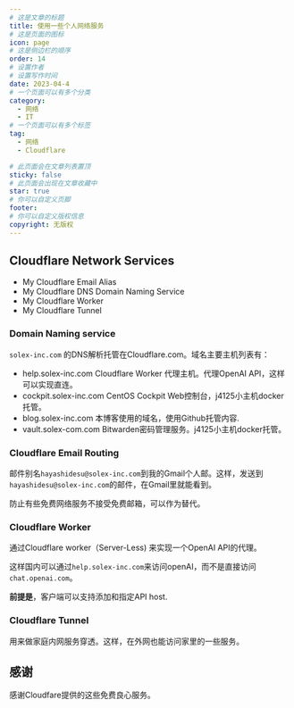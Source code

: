 ```yaml
---
# 这是文章的标题
title: 使用一些个人网络服务
# 这是页面的图标
icon: page
# 这是侧边栏的顺序
order: 14
# 设置作者
# 设置写作时间
date: 2023-04-4
# 一个页面可以有多个分类
category:
  - 网络
  - IT
# 一个页面可以有多个标签
tag:
  - 网络
  - Cloudflare

# 此页面会在文章列表置顶
sticky: false
# 此页面会出现在文章收藏中
star: true
# 你可以自定义页脚
footer: 
# 你可以自定义版权信息
copyright: 无版权
---
```





## Cloudflare Network Services

- My Cloudflare Email Alias
- My Cloudflare DNS Domain Naming Service
- My Cloudflare Worker
- My Cloudflare Tunnel

### Domain Naming service

`solex-inc.com` 的DNS解析托管在Cloudflare.com。域名主要主机列表有：
- help.solex-inc.com  Cloudflare Worker 代理主机。代理OpenAI API，这样可以实现直连。
- cockpit.solex-inc.com CentOS Cockpit Web控制台，j4125小主机docker托管。
- blog.solex-inc.com 本博客使用的域名，使用Github托管内容.
- vault.solex-com.com Bitwarden密码管理服务。j4125小主机docker托管。


### Cloudflare Email Routing

邮件别名`hayashidesu@solex-inc.com`到我的Gmail个人邮。这样，发送到`hayashidesu@solex-inc.com`的邮件，在Gmail里就能看到。

防止有些免费网络服务不接受免费邮箱，可以作为替代。

### Cloudflare Worker

通过Cloudflare worker（Server-Less) 来实现一个OpenAI API的代理。

这样国内可以通过`help.solex-inc.com`来访问openAI，而不是直接访问`chat.openai.com`。

**前提是**，客户端可以支持添加和指定API host.


### Cloudflare Tunnel

用来做家庭内网服务穿透。这样，在外网也能访问家里的一些服务。


## 感谢

感谢Cloudfare提供的这些免费良心服务。